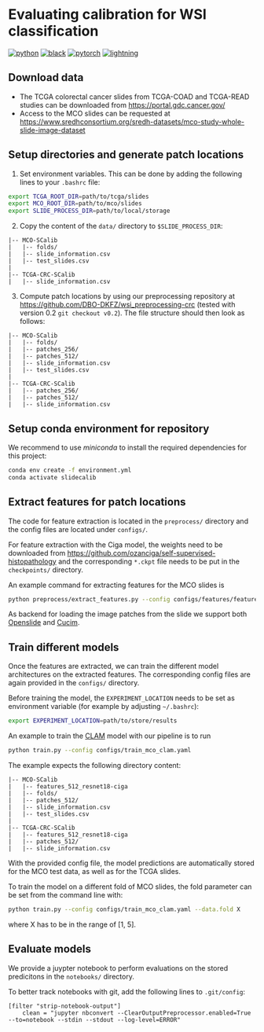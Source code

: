 # Evaluating calibration for WSI classification

[![python](https://img.shields.io/badge/-Python_3.9-blue?logo=python&logoColor=white)](https://www.python.org/)
[![black](https://img.shields.io/badge/Code%20Style-Black-black.svg?labelColor=gray)](https://black.readthedocs.io/en/stable/)
[![pytorch](https://img.shields.io/badge/PyTorch_1.13-ee4c2c?logo=pytorch&logoColor=white)](https://pytorch.org/get-started/locally/)
[![lightning](https://img.shields.io/badge/-Lightning_1.8.6-792ee5?logo=pytorchlightning&logoColor=white)](https://pytorchlightning.ai/)

## Download data
- The TCGA colorectal cancer slides from TCGA-COAD and TCGA-READ studies can be downloaded from <https://portal.gdc.cancer.gov/>
- Access to the MCO slides can be requested at <https://www.sredhconsortium.org/sredh-datasets/mco-study-whole-slide-image-dataset>


## Setup directories and generate patch locations

1. Set environment variables. This can be done by adding the following lines to your `.bashrc` file:
```bash
export TCGA_ROOT_DIR=path/to/tcga/slides
export MCO_ROOT_DIR=path/to/mco/slides
export SLIDE_PROCESS_DIR=path/to/local/storage
```

2. Copy the content of the `data/` directory to `$SLIDE_PROCESS_DIR`:
```
|-- MCO-SCalib
|   |-- folds/
|   |-- slide_information.csv
|   |-- test_slides.csv
|
|-- TCGA-CRC-SCalib
|   |-- slide_information.csv
```

3. Compute patch locations by using our preprocessing repository at <https://github.com/DBO-DKFZ/wsi_preprocessing-crc> (tested with version 0.2 `git checkout v0.2`).
The file structure should then look as follows:
```
|-- MCO-SCalib
|   |-- folds/
|   |-- patches_256/
|   |-- patches_512/
|   |-- slide_information.csv
|   |-- test_slides.csv
|
|-- TCGA-CRC-SCalib
|   |-- patches_256/
|   |-- patches_512/
|   |-- slide_information.csv
```

## Setup conda environment for repository

We recommend to use *miniconda* to install the required dependencies for this project:

```bash
conda env create -f environment.yml
conda activate slidecalib
```

## Extract features for patch locations

The code for feature extraction is located in the `preprocess/` directory and the config files are located under `configs/`.

For feature extraction with the Ciga model, the weights need to be downloaded from <https://github.com/ozanciga/self-supervised-histopathology> and the corresponding `*.ckpt` file needs to be put in the `checkpoints/` directory.

An example command for extracting features for the MCO slides is 
```bash
python preprocess/extract_features.py --config configs/features/features_mco_512.yaml
```

As backend for loading the image patches from the slide we support both [Openslide](https://openslide.org/api/python/) and [Cucim](https://docs.rapids.ai/api/cucim/stable/).

## Train different models

Once the features are extracted, we can train the different model architectures on the extracted features. The corresponding config files are again provided in the `configs/` directory.

Before training the model, the `EXPERIMENT_LOCATION` needs to be set as environment variable (for example by adjusting `~/.bashrc`):
```bash
export EXPERIMENT_LOCATION=path/to/store/results
```

An example to train the [CLAM](https://github.com/mahmoodlab/CLAM) model with our pipeline is to run
```bash
python train.py --config configs/train_mco_clam.yaml
```

The example expects the following directory content:
```
|-- MCO-SCalib
|   |-- features_512_resnet18-ciga
|   |-- folds/
|   |-- patches_512/
|   |-- slide_information.csv
|   |-- test_slides.csv
|
|-- TCGA-CRC-SCalib
|   |-- features_512_resnet18-ciga
|   |-- patches_512/
|   |-- slide_information.csv
```

With the provided config file, the model predictions are automatically stored for the MCO test data, as well as for the TCGA slides.

To train the model on a different fold of MCO slides, the fold parameter can be set from the command line with:
```bash
python train.py --config configs/train_mco_clam.yaml --data.fold X
```
where X has to be in the range of [1, 5].

## Evaluate models
We provide a juypter notebook to perform evaluations on the stored predicitons in the `notebooks/` directory.

To better track notebooks with git, add the following lines to `.git/config`:
```git
[filter "strip-notebook-output"]
    clean = "jupyter nbconvert --ClearOutputPreprocessor.enabled=True --to=notebook --stdin --stdout --log-level=ERROR"
```